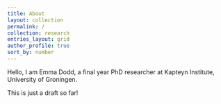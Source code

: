 ```yaml
---
title: About
layout: collection
permalink: /
collection: research
entries_layout: grid
author_profile: true
sort_by: number
---
```


Hello, I am Emma Dodd, a final year PhD researcher at Kapteyn Institute, University of Groningen. 


This is just a draft so far!





